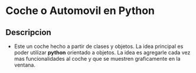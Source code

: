 # Coche o Automovil en **Python**

## Descripcion

- Este un coche hecho a partir de clases y objetos. La idea principal es poder utilizar **python** orientado a objetos.
  La idea es agregarle cada vez mas funcionalidades al coche y que se muestren graficamente en la ventana.
